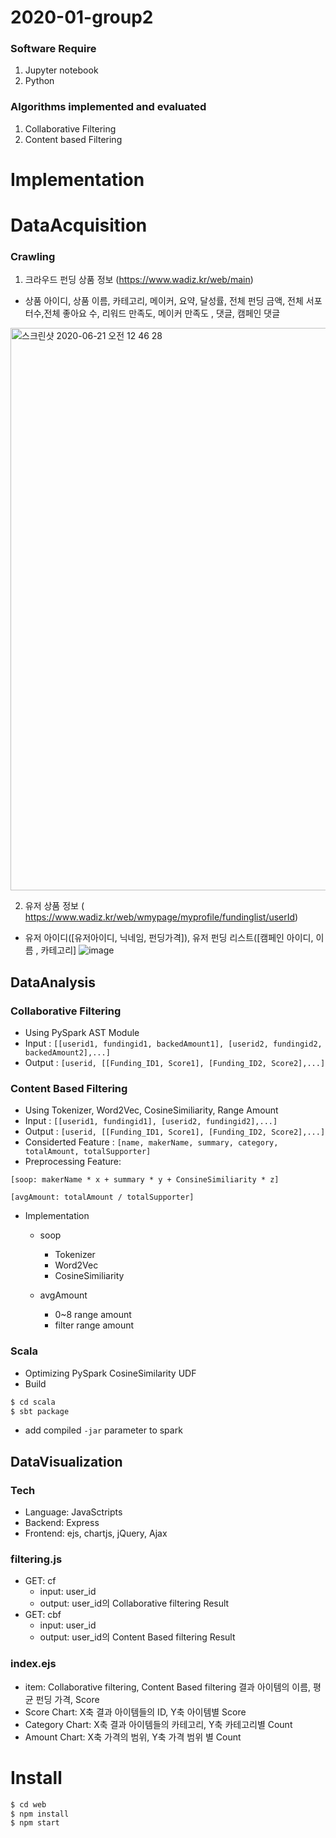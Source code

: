 # 2020-01-group2

### Software Require
  1. Jupyter notebook
  2. Python


### Algorithms implemented and evaluated
  1. Collaborative Filtering
  2. Content based Filtering


# Implementation


# DataAcquisition
 ### Crawling
1. 크라우드 펀딩 상품 정보 (https://www.wadiz.kr/web/main)
- 상품 아이디, 상품 이름, 카테고리, 메이커, 요약, 달성률, 전체 펀딩 금액, 전체 서포터수,전체 좋아요 수, 리워드 만족도, 메이커 만족도 , 댓글, 캠페인 댓글
<img width="900" alt="스크린샷 2020-06-21 오전 12 46 28" src="https://user-images.githubusercontent.com/30233659/85206019-0923ef80-b35a-11ea-8e2e-d73f83e1a931.png">


2. 유저 상품 정보 ( https://www.wadiz.kr/web/wmypage/myprofile/fundinglist/userId)
- 유저 아이디([유저아이디, 닉네임, 펀딩가격]), 유저 펀딩 리스트([캠페인 아이디, 이름 , 카테고리]
![image](https://user-images.githubusercontent.com/30233659/85206001-fa3d3d00-b359-11ea-85ae-e657f5393022.png)

## DataAnalysis
### Collaborative Filtering
- Using PySpark AST Module
- Input : ```[[userid1, fundingid1, backedAmount1], [userid2, fundingid2, backedAmount2],...]```
- Output : 
```[userid, [[Funding_ID1, Score1], [Funding_ID2, Score2],...]```

### Content Based Filtering
- Using Tokenizer, Word2Vec, CosineSimiliarity, Range Amount
- Input : ```[[userid1, fundingid1], [userid2, fundingid2],...]```
- Output : 
```[userid, [[Funding_ID1, Score1], [Funding_ID2, Score2],...]```
- Considerted Feature : ```[name, makerName, summary, category, totalAmount, totalSupporter]```
- Preprocessing Feature: 

```[soop: makerName * x + summary * y + ConsineSimiliarity * z] ```

```[avgAmount: totalAmount / totalSupporter]```
- Implementation
  - soop
    - Tokenizer
    - Word2Vec
    - CosineSimiliarity

  - avgAmount
    - 0~8 range amount
    - filter range amount  

### Scala
- Optimizing PySpark CosineSimilarity UDF
- Build
```sh
$ cd scala
$ sbt package
```
- add compiled ```-jar``` parameter to spark 

## DataVisualization
### Tech
- Language: JavaSctripts
- Backend: Express
- Frontend: ejs, chartjs, jQuery, Ajax

### filtering.js
 - GET: cf
   - input: user_id
   - output: user_id의 Collaborative filtering Result
 - GET: cbf
   - input: user_id
   - output: user_id의 Content Based filtering Result

### index.ejs
 - item: Collaborative filtering, Content Based filtering 결과 아이템의 이름, 평균 펀딩 가격, Score
 - Score Chart: X축 결과 아이템들의 ID, Y축 아이템별 Score
 - Category Chart: X축 결과 아이템들의 카테고리, Y축 카테고리별 Count
 - Amount Chart: X축 가격의 범위, Y축 가격 범위 별 Count

# Install

```sh
$ cd web
$ npm install
$ npm start
```
